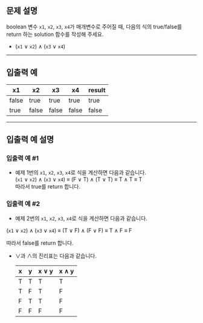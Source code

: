 ## 문제 설명
boolean 변수 `x1`, `x2`, `x3`, `x4`가 매개변수로 주어질 때, 다음의 식의 true/false를 return 하는 solution 함수를 작성해 주세요.

- (`x1` ∨ `x2`) ∧ (`x3` ∨ `x4`)

---

## 입출력 예

| x1    | x2    | x3    | x4    | result |
|-------|------|------|------|--------|
| false | true  | true  | true  | true   |
| true  | false | false | false | false  |

---

## 입출력 예 설명
### 입출력 예 #1
- 예제 1번의 `x1`, `x2`, `x3`, `x4`로 식을 계산하면 다음과 같습니다.  
(`x1` ∨ `x2`) ∧ (`x3` ∨ `x4`) ≡ (F ∨ T) ∧ (T ∨ T) ≡ T ∧ T ≡ T  
따라서 true를 return 합니다.

### 입출력 예 #2
- 예제 2번의 `x1`, `x2`, `x3`, `x4`로 식을 계산하면 다음과 같습니다.

(`x1` ∨ `x2`) ∧ (`x3` ∨ `x4`) ≡ (T ∨ F) ∧ (F ∨ F) ≡ T ∧ F ≡ F

따라서 false를 return 합니다.

- ∨과 ∧의 진리표는 다음과 같습니다.  

  | x  | y  | x ∨ y | x ∧ y |
  |----|----|-------|-------|
  | T  | T  | T     | T     |
  | T  | F  | T     | F     |
  | F  | T  | T     | F     |
  | F  | F  | F     | F     |